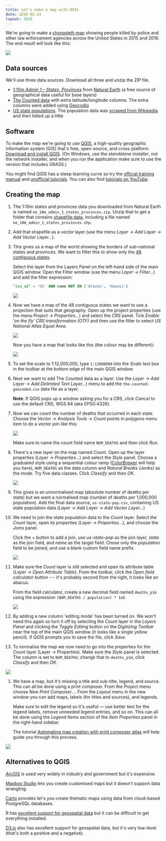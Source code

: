```yaml
---
title: Let's make a map with QGIS
date: 2018-02-23
layout: 2018
---
```


We're going to make a [choropleth map] showing people killed by police and other law enforcement agencies across the United States in 2015 and 2016. The end result will look like this:

![](/img/per-1m.png)

Data sources
------------

We'll use three data sources. Download all three and unzip the ZIP file.

- [1:10m _Admin 1 – States, Provinces_][sp] from [Natural Earth] (a free source of geographical data useful for base layers)
- [The Counted data][tc] with extra latitude/longitude columns. The extra columns were added using [Geocodio]
- [US state populations][pp]. The population data was [scraped from Wikipedia] and then tidied up a little

Software
--------

To make the map we're going to use [QGIS], a high-quality geographic information system (GIS) that's free, open-source, and cross-platform. [Download and install QGIS]. (On Windows, use the _standalone installer_, not the network installer, and when you run the application make sure to use the version that includes GRASS.)

You might find QGIS has a steep learning curve so try the [official training manual] and [unofficial tutorials]. You can also find [tutorials on YouTube].

Creating the map
----------------

1. The 1:10m states and provinces data you downloaded from Natural Earth is named `ne_10m_admin_1_states_provinces.zip`. Unzip that to get a folder that contains [shapefile data], including a file named `ne_10m_admin_1_states_provinces.shp`.

1. Add that shapefile as a _vector_ layer (use the menu _Layer → Add Layer → Add Vector Layer..._).

1. This gives us a map of the world showing the borders of sub-national states and provinces. We want to filter this to show only the [48 contiguous states].

   Select the layer from the Layers Panel on the left-hand side of the main QGIS window. Open the Filter window (use the menu _Layer → Filter..._) and add the filter expression:

   ```sql
   "iso_a2" = 'US' AND name NOT IN ('Alaska', 'Hawaii')
   ```

   ![](/img/48-filter.png)

1. Now we have a map of the 48 contiguous states we want to use a projection that suits that geography. Open up the project properties (use the menu _Project → Properties..._) and select the _CRS_ panel. Tick _Enable 'on the fly' CRS transformation (OTF)_ and then use the filter to select _US National Atlas Equal Area_.

   ![](/img/crs-filter.png)

   Now you have a map that looks like this (the colour may be different):

   ![](/img/projected-plain-map.png)

1. To set the scale to 1:12,000,000, type `1:12000000` into the _Scale_ text box in the toolbar at the bottom edge of the main QGIS window.

1. Next we want to add The Counted data as a layer. Use the _Layer → Add Layer → Add Delimited Text Layer..._) menu to add the `the-counted-geocoded.csv` data file as a layer.

   **Note**: If QGIS pops up a window asking you for a CRS, click _Cancel_ to use the default CRS, WGS 84 (aka EPSG:4326).

1. Now we can count the number of deaths that occurred in each state. Choose the _Vector → Analysis Tools → Count points in polygons_ menu item to do a vector join like this:

   ![](/img/count-points.png)

   Make sure to name the count field name `NUM_DEATHS` and then click _Run_.

1. There's a new layer on the map named _Count_. Open up the layer properties (_Layer → Properties..._) and select the _Style_ panel. Choose a graduated style using a sequential colour ramp ([ColorBrewer] will help you here), `NUM_DEATHS` as the data column and _Natural Breaks (Jenks)_ as the mode. Try five data classes. Click _Classify_ and then _OK_.

   ![](/img/layer-style.png)

1. This gives is an unnormalised map (absolute number of deaths per state) but we want a normalised map (number of deaths per 1,000,000 population). Add the final data source, `us-state-pop.csv`, containing US state population data (_Layer → Add Layer → Add Vector Layer..._)

1. We need to join the state population data to the _Count_ layer. Select the _Count_ layer, open its properties (_Layer → Properties..._), and choose the _Joins_ panel.

   Click the _+_ button to add a join, use _us-state-pop_ as the join layer, _state_ as the join field, and _name_ as the target field. Chose only the _population_ field to be joined, and use a blank custom field name prefix.

   ![](/img/layer-join.png)

1. Make sure the _Count_ layer is still selected and open its attribute table (_Layer → Open Attribute Table_). From the toolbar, click the _Open field calculator_ button --- it's probably second from the right, it looks like an abacus.

   From the field calculator, create a new decimal field named `deaths_p1m` using the expression `(NUM_DEATHS / population) * 1e6`

   ![](/img/field-calc.png)

1. By adding a new column 'editing mode' has been turned on. We won't need this again so turn it off by selecting the _Count_ layer in the _Layers Panel_ and clicking the _Toggle Editing_ button on the _Digitizing Toolbar_ near the top of the main QGIS window (it looks like a single yellow pencil). If QGIS prompts you to save the file, click _Save_.

1. To normalise the map we now need to go into the properties for the _Count_ layer (Layer → Properties). Make sure the _Style_ panel is selected. The column is set to `NUM_DEATHS`; change that to `deaths_p1m`, click _Classify_ and then _OK_.

  ![](/img/normalised-map.png)

1. We have a map, but it's missing a title and sub-title, legend, and source. This can all be done using a print composer. From the _Project_ menu choose _New Print Composer..._. From the _Layout_ menu in the new window you can add maps, labels (for titles and sources), and legends.

   Make sure to edit the legend so it's useful — use better text for the legend labels, remove unneeded legend entries, and so on. This can all be done using the _Legend Items_ section of the _Item Properties_ panel in the right-hand sidebar.

   The tutorial [Automating map creation with print composer atlas] will help guide you through this process.

  ![](/img/print-composer.png)

Alternatives to QGIS
--------------------

[ArcGIS] is used very widely in industry and government but it's expensive.

[Mapbox Studio] lets you create customised maps but it doesn't support data wrangling.

[Carto] provides let's you create thematic maps using data from cloud-based PostgreSQL databases.

R has [excellent support for geospatial data] but it can be difficult to get everything installed.

[D3.js] also has excellent support for geospatial data, but it's very low-level (that's both a positive and a negative).

  [sp]: http://www.naturalearthdata.com/downloads/10m-cultural-vectors/
  [tc]: http://dataviz.flother.is/2018/data/the-counted-geocoded.csv
  [pp]: http://dataviz.flother.is/2018/data/us-state-pop.csv

  [choropleth map]: https://en.wikipedia.org/wiki/Choropleth_map
  [Natural Earth]: http://www.naturalearthdata.com/
  [Geocodio]: https://geocod.io/
  [scraped from Wikipedia]: https://en.wikipedia.org/w/index.php?title=List_of_U.S._states_and_territories_by_population&oldid=825371767
  [QGIS]: https://www.qgis.org/
  [Download and install QGIS]: https://www.qgis.org/en/site/forusers/download.html
  [official training manual]: https://docs.qgis.org/2.18/en/docs/training_manual/index.html
  [unofficial tutorials]: http://www.qgistutorials.com/
  [tutorials on YouTube]: https://www.youtube.com/results?search_query=qgis+tutorials
  [shapefile data]: https://en.wikipedia.org/wiki/Shapefile
  [48 contiguous states]: https://en.wikipedia.org/wiki/Contiguous_United_States
  [ColorBrewer]: http://colorbrewer2.org/
  [Automating map creation with print composer atlas]: http://www.qgistutorials.com/en/docs/automating_map_creation.html
  [ArcGIS]: https://www.esri.com/arcgis/about-arcgis
  [Mapbox Studio]: https://www.mapbox.com/mapbox-studio/
  [Carto]: https://carto.com/
  [excellent support for geospatial data]: https://github.com/Robinlovelace/Creating-maps-in-R
  [D3.js]: https://medium.com/@mbostock/command-line-cartography-part-1-897aa8f8ca2c
